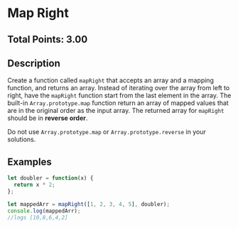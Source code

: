 # Map Right

## Total Points: 3.00

## Description

Create a function called `mapRight` that accepts an array and a mapping function, and returns an array. Instead of iterating over the array from left to right, have the `mapRight` function start from the last element in the array. The built-in `Array.prototype.map` function return an array of mapped values that are in the original order as the input array. The returned array for `mapRight` should be in **reverse order**.

Do not use `Array.prototype.map` or `Array.prototype.reverse` in your solutions.

## Examples

```javascript
let doubler = function(x) {
  return x * 2;
};

let mappedArr = mapRight([1, 2, 3, 4, 5], doubler);
console.log(mappedArr);
//logs [10,8,6,4,2]
```
